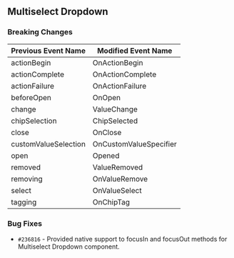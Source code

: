## Multiselect Dropdown

### Breaking Changes

|Previous Event Name|Modified Event Name|
|-----------|-----------|
|actionBegin|OnActionBegin|
|actionComplete|OnActionComplete|
|actionFailure|OnActionFailure|
|beforeOpen|OnOpen|
|change|ValueChange|
|chipSelection|ChipSelected|
|close|OnClose|
|customValueSelection|OnCustomValueSpecifier|
|open|Opened|
|removed|ValueRemoved|
|removing|OnValueRemove|
|select|OnValueSelect|
|tagging|OnChipTag|

### Bug Fixes

- `#236816` - Provided native support to focusIn and focusOut methods for Multiselect Dropdown component.
